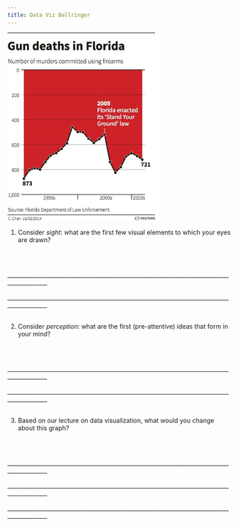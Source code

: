 ```yaml
---
title: Data Viz Bellringer
---
```


<img src="../../lectures/Data_Visualization/Overleaf/reuters_guns.JPG" height="425">

1. Consider *sight*: what are the first few visual elements to which your eyes are drawn?
<br>
<br>

____________________________________________________________________________________________ <br>
<br>
____________________________________________________________________________________________ <br>
<br>

2. Consider *perception*: what are the first (pre-attentive) ideas that form in your mind?
<br>
<br>

____________________________________________________________________________________________ <br>
<br>
____________________________________________________________________________________________ <br>
<br>

3. Based on our lecture on data visualization, what would you change about this graph?
<br>
<br>

____________________________________________________________________________________________ <br>
<br>
____________________________________________________________________________________________ <br>
<br>
____________________________________________________________________________________________ <br>
<br>